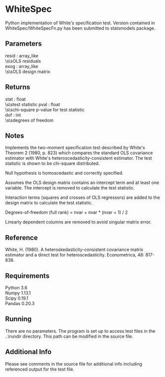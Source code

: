 # WhiteSpec
Python implementation of White's specification test. Version contained in WhiteSpec/WhiteSpecFn.py has been submitted to statsmodels package.

## Parameters
resid : array_like \
\s\sOLS residuals \
exog : array_like \
\s\sOLS design matrix

## Returns
stat : float \
\s\stest statistic
pval : float \
\s\schi-square p-value for test statistic \
dof : int \
\s\sdegrees of freedom

## Notes
Implements the two-moment specification test described by White's
Theorem 2 (1980, p. 823) which compares the standard OLS covariance
estimator with White's heteroscedasticity-consistent estimator. The
test statistic is shown to be chi-square distributed.

Null hypothesis is homoscedastic and correctly specified.

Assumes the OLS design matrix contains an intercept term and at least
one variable. The intercept is removed to calculate the test statistic.

Interaction terms (squares and crosses of OLS regressors) are added to
the design matrix to calculate the test statistic.

Degrees-of-freedom (full rank) = nvar + nvar * (nvar + 1) / 2

Linearly dependent columns are removed to avoid singular matrix error.

## Reference
White, H. (1980). A heteroskedasticity-consistent covariance matrix estimator and a direct test for heteroscedasticity. Econometrica, 48: 817-838.

## Requirements
Python 3.6 \
Numpy 1.13.1 \
Scipy 0.19.1 \
Pandas 0.20.3

## Running
There are no parameters. The program is set up to access test files in the ..\rundir directory. This path can be modified in the source file.

## Additional Info
Please see comments in the source file for additional info including referenced output for the test file.
